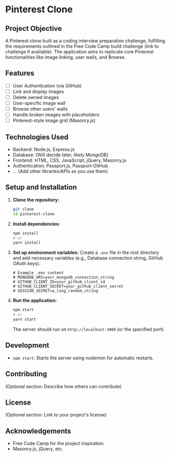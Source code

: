 # Pinterest Clone

## Project Objective
A Pinterest clone built as a coding interview preparation challenge, fulfilling the requirements outlined in the Free Code Camp build challenge (link to challenge if available). The application aims to replicate core Pinterest functionalities like image linking, user walls, and Browse.

## Features
- [ ] User Authentication (via GitHub)
- [ ] Link and display images
- [ ] Delete owned images
- [ ] User-specific image wall
- [ ] Browse other users' walls
- [ ] Handle broken images with placeholders
- [ ] Pinterest-style image grid (Masonry.js)

## Technologies Used
- Backend: Node.js, Express.js
- Database: [Will decide later, likely MongoDB]
- Frontend: HTML, CSS, JavaScript, jQuery, Masonry.js
- Authentication: Passport.js, Passport-GitHub
- ... (Add other libraries/APIs as you use them)

## Setup and Installation

1.  **Clone the repository:**
    ```bash
    git clone 
    cd pinterest-clone
    ```
2.  **Install dependencies:**
    ```bash
    npm install
    # or
    yarn install
    ```
3.  **Set up environment variables:**
    Create a `.env` file in the root directory and add necessary variables (e.g., Database connection string, GitHub OAuth keys).
    ```env
    # Example .env content
    # MONGODB_URI=your_mongodb_connection_string
    # GITHUB_CLIENT_ID=your_github_client_id
    # GITHUB_CLIENT_SECRET=your_github_client_secret
    # SESSION_SECRET=a_long_random_string
    ```
4.  **Run the application:**
    ```bash
    npm start
    # or
    yarn start
    ```
    The server should run on `http://localhost:3000` (or the specified port).

## Development
- `npm start`: Starts the server using nodemon for automatic restarts.

## Contributing
(Optional section: Describe how others can contribute)

## License
(Optional section: Link to your project's license)

## Acknowledgements
- Free Code Camp for the project inspiration.
- Masonry.js, jQuery, etc.